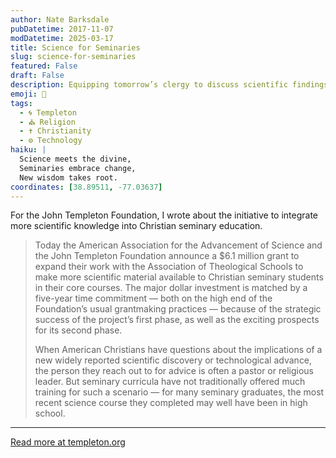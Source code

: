 ```yaml
---
author: Nate Barksdale
pubDatetime: 2017-11-07
modDatetime: 2025-03-17
title: Science for Seminaries
slug: science-for-seminaries
featured: False
draft: False
description: Equipping tomorrow’s clergy to discuss scientific findings and technological advances — and the big questions they raise
emoji: 🔬
tags:
  - 🌀 Templeton
  - ⛪ Religion
  - ✝️ Christianity
  - ⚙️ Technology
haiku: |
  Science meets the divine,  
  Seminaries embrace change,  
  New wisdom takes root.
coordinates: [38.89511, -77.03637]
---
```


For the John Templeton Foundation, I wrote about the initiative to integrate more scientific knowledge into Christian seminary education.

> Today the American Association for the Advancement of Science and the John Templeton Foundation announce a $6.1 million grant to expand their work with the Association of Theological Schools to make more scientific material available to Christian seminary students in their core courses. The major dollar investment is matched by a five-year time commitment — both on the high end of the Foundation’s usual grantmaking practices — because of the strategic success of the project’s first phase, as well as the exciting prospects for its second phase.
>
> When American Christians have questions about the implications of a new widely reported scientific discovery or technological advance, the person they reach out to for advice is often a pastor or religious leader. But seminary curricula have not traditionally offered much training for such a scenario — for many seminary graduates, the most recent science course they completed may well have been in high school.

---

[Read more at templeton.org](https://www.templeton.org/news/expanding-science-seminaries)
